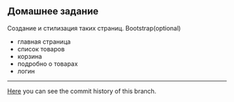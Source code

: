 ## Домашнее задание
Создание и стилизация таких страниц. Bootstrap(optional)
- главная страница
- список товаров
- корзина
- подробно о товарах
- логин

---
[Here](https://github.com/valnative/nix-project/commits/html-draft) you can see the commit history of this branch.